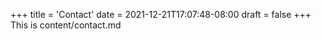+++
title = 'Contact'
date = 2021-12-21T17:07:48-08:00
draft = false
+++
This is content/contact.md
